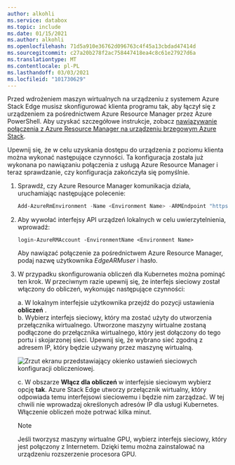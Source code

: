 ```yaml
---
author: alkohli
ms.service: databox
ms.topic: include
ms.date: 01/15/2021
ms.author: alkohli
ms.openlocfilehash: 71d5a910e36762d096763c4f45a13cbdad47414d
ms.sourcegitcommit: c27a20b278f2ac758447418ea4c8c61e27927d6a
ms.translationtype: MT
ms.contentlocale: pl-PL
ms.lasthandoff: 03/03/2021
ms.locfileid: "101730629"
---
```

Przed wdrożeniem maszyn wirtualnych na urządzeniu z systemem Azure Stack Edge musisz skonfigurować klienta programu tak, aby łączył się z urządzeniem za pośrednictwem Azure Resource Manager przez Azure PowerShell. Aby uzyskać szczegółowe instrukcje, zobacz [nawiązywanie połączenia z Azure Resource Manager na urządzeniu brzegowym Azure Stack](../articles/databox-online/azure-stack-edge-j-series-connect-resource-manager.md).

Upewnij się, że w celu uzyskania dostępu do urządzenia z poziomu klienta można wykonać następujące czynności. Ta konfiguracja została już wykonana po nawiązaniu połączenia z usługą Azure Resource Manager i teraz sprawdzanie, czy konfiguracja zakończyła się pomyślnie. 

1. Sprawdź, czy Azure Resource Manager komunikacja działa, uruchamiając następujące polecenie:     

    ```powershell
    Add-AzureRmEnvironment -Name <Environment Name> -ARMEndpoint "https://management.<appliance name>.<DNSDomain>"
    ```

1. Aby wywołać interfejsy API urządzeń lokalnych w celu uwierzytelnienia, wprowadź: 

    `login-AzureRMAccount -EnvironmentName <Environment Name>`

    Aby nawiązać połączenie za pośrednictwem Azure Resource Manager, podaj nazwę użytkownika *EdgeARMuser* i hasło.

1. W przypadku skonfigurowania obliczeń dla Kubernetes można pominąć ten krok. W przeciwnym razie upewnij się, że interfejs sieciowy został włączony do obliczeń, wykonując następujące czynności: 

   a. W lokalnym interfejsie użytkownika przejdź do pozycji ustawienia **obliczeń** .  
   b. Wybierz interfejs sieciowy, który ma zostać użyty do utworzenia przełącznika wirtualnego. Utworzone maszyny wirtualne zostaną podłączone do przełącznika wirtualnego, który jest dołączony do tego portu i skojarzonej sieci. Upewnij się, że wybrano sieć zgodną z adresem IP, który będzie używany przez maszynę wirtualną.  

    ![Zrzut ekranu przedstawiający okienko ustawień sieciowych konfiguracji obliczeniowej.](../articles/databox-online/media/azure-stack-edge-gpu-deploy-virtual-machine-templates/enable-compute-setting.png)

   c. W obszarze **Włącz dla obliczeń** w interfejsie sieciowym wybierz opcję **tak**. Azure Stack Edge utworzy przełącznik wirtualny, który odpowiada temu interfejsowi sieciowemu i będzie nim zarządzać. W tej chwili nie wprowadzaj określonych adresów IP dla usługi Kubernetes. Włączenie obliczeń może potrwać kilka minut.

    > [!NOTE]
    > Jeśli tworzysz maszyny wirtualne GPU, wybierz interfejs sieciowy, który jest połączony z Internetem. Dzięki temu można zainstalować na urządzeniu rozszerzenie procesora GPU.


